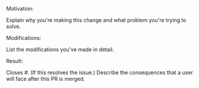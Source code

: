 Motivation:

Explain why you're making this change and what problem you're trying to solve.

Modifications:

List the modifications you've made in detail.

Result:

Closes #. (If this resolves the issue.)
Describe the consequences that a user will face after this PR is merged.